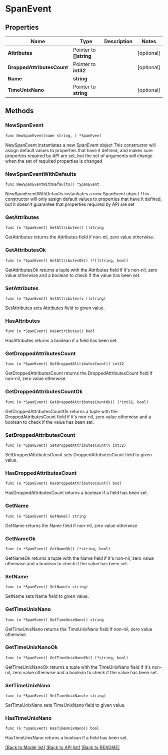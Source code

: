 # SpanEvent

## Properties

Name | Type | Description | Notes
------------ | ------------- | ------------- | -------------
**Attributes** | Pointer to **[]string** |  | [optional] 
**DroppedAttributesCount** | Pointer to **int32** |  | [optional] 
**Name** | **string** |  | 
**TimeUnixNano** | Pointer to **string** |  | [optional] 

## Methods

### NewSpanEvent

`func NewSpanEvent(name string, ) *SpanEvent`

NewSpanEvent instantiates a new SpanEvent object
This constructor will assign default values to properties that have it defined,
and makes sure properties required by API are set, but the set of arguments
will change when the set of required properties is changed

### NewSpanEventWithDefaults

`func NewSpanEventWithDefaults() *SpanEvent`

NewSpanEventWithDefaults instantiates a new SpanEvent object
This constructor will only assign default values to properties that have it defined,
but it doesn't guarantee that properties required by API are set

### GetAttributes

`func (o *SpanEvent) GetAttributes() []string`

GetAttributes returns the Attributes field if non-nil, zero value otherwise.

### GetAttributesOk

`func (o *SpanEvent) GetAttributesOk() (*[]string, bool)`

GetAttributesOk returns a tuple with the Attributes field if it's non-nil, zero value otherwise
and a boolean to check if the value has been set.

### SetAttributes

`func (o *SpanEvent) SetAttributes(v []string)`

SetAttributes sets Attributes field to given value.

### HasAttributes

`func (o *SpanEvent) HasAttributes() bool`

HasAttributes returns a boolean if a field has been set.

### GetDroppedAttributesCount

`func (o *SpanEvent) GetDroppedAttributesCount() int32`

GetDroppedAttributesCount returns the DroppedAttributesCount field if non-nil, zero value otherwise.

### GetDroppedAttributesCountOk

`func (o *SpanEvent) GetDroppedAttributesCountOk() (*int32, bool)`

GetDroppedAttributesCountOk returns a tuple with the DroppedAttributesCount field if it's non-nil, zero value otherwise
and a boolean to check if the value has been set.

### SetDroppedAttributesCount

`func (o *SpanEvent) SetDroppedAttributesCount(v int32)`

SetDroppedAttributesCount sets DroppedAttributesCount field to given value.

### HasDroppedAttributesCount

`func (o *SpanEvent) HasDroppedAttributesCount() bool`

HasDroppedAttributesCount returns a boolean if a field has been set.

### GetName

`func (o *SpanEvent) GetName() string`

GetName returns the Name field if non-nil, zero value otherwise.

### GetNameOk

`func (o *SpanEvent) GetNameOk() (*string, bool)`

GetNameOk returns a tuple with the Name field if it's non-nil, zero value otherwise
and a boolean to check if the value has been set.

### SetName

`func (o *SpanEvent) SetName(v string)`

SetName sets Name field to given value.


### GetTimeUnixNano

`func (o *SpanEvent) GetTimeUnixNano() string`

GetTimeUnixNano returns the TimeUnixNano field if non-nil, zero value otherwise.

### GetTimeUnixNanoOk

`func (o *SpanEvent) GetTimeUnixNanoOk() (*string, bool)`

GetTimeUnixNanoOk returns a tuple with the TimeUnixNano field if it's non-nil, zero value otherwise
and a boolean to check if the value has been set.

### SetTimeUnixNano

`func (o *SpanEvent) SetTimeUnixNano(v string)`

SetTimeUnixNano sets TimeUnixNano field to given value.

### HasTimeUnixNano

`func (o *SpanEvent) HasTimeUnixNano() bool`

HasTimeUnixNano returns a boolean if a field has been set.


[[Back to Model list]](../README.md#documentation-for-models) [[Back to API list]](../README.md#documentation-for-api-endpoints) [[Back to README]](../README.md)



